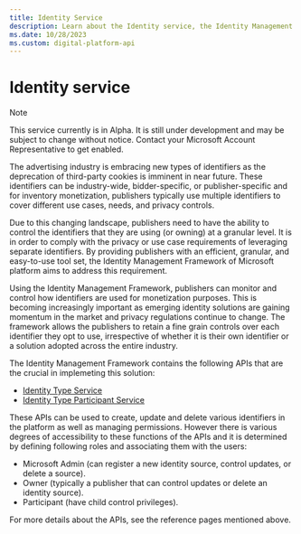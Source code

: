 ```yaml
---
title: Identity Service
description: Learn about the Identity service, the Identity Management Framework, and how publishers can monitor and control the identifiers for monetization purposes.
ms.date: 10/28/2023
ms.custom: digital-platform-api
---
```


# Identity service

> [!NOTE]
> This service currently is in Alpha. It is still under development and may be subject to change without notice. Contact your Microsoft Account Representative to get enabled.

The advertising industry is embracing new types of identifiers as the deprecation of third-party cookies is imminent in near future. These
identifiers can be industry-wide, bidder-specific, or publisher-specific and for inventory monetization, publishers typically use multiple
identifiers to cover different use cases, needs, and privacy controls.

Due to this changing landscape, publishers need to have the ability to control the identifiers that they are using (or owning) at a granular level. It is in order to comply with the privacy or use case requirements of leveraging separate identifiers. By providing publishers with an efficient, granular, and easy-to-use tool set, the Identity Management Framework of Microsoft platform aims to address this requirement.

Using the Identity Management Framework, publishers can monitor and control how identifiers are used for monetization purposes. This is
becoming increasingly important as emerging identity solutions are gaining momentum in the market and privacy regulations continue to
change. The framework allows the publishers to retain a fine grain controls over each identifier they opt to use, irrespective of whether
it is their own identifier or a solution adopted across the entire industry.

The Identity Management Framework contains the following APIs that are the crucial in implemeting this solution:

- [Identity Type Service](identity-type-service.md)
- [Identity Type Participant Service](identity-type-participant-service.md)

These APIs can be used to create, update and delete various identifiers in the platform as well as managing permissions. However there is
various degrees of accessibility to these functions of the APIs and it is determined by defining following roles and associating them with the users:

- Microsoft Admin (can register a new identity source, control updates, or delete a source).
- Owner (typically a publisher that can control updates or delete an identity source).
- Participant (have child control privileges).

For more details about the APIs, see the reference pages mentioned above.
